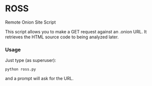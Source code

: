 # ROSS
Remote Onion Site Script

This script allows you to make a GET request against an .onion URL.
It retrieves the HTML source code to being analyzed later.

### Usage

Just type (as superuser):

```
python ross.py
```

and a prompt will ask for the URL.
